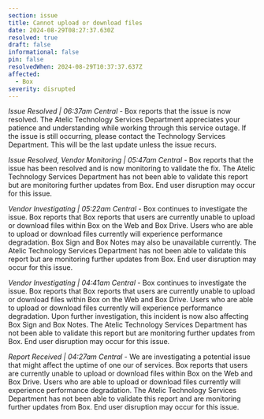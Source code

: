```yaml
---
section: issue
title: Cannot upload or download files
date: 2024-08-29T08:27:37.630Z
resolved: true
draft: false
informational: false
pin: false
resolvedWhen: 2024-08-29T10:37:37.637Z
affected:
  - Box
severity: disrupted
---
```

*Issue Resolved | 06:37am Central* - Box reports that the issue is now resolved. The Atelic Technology Services Department appreciates your patience and understanding while working through this service outage. If the issue is still occurring, please contact the Technology Services Department. This will be the last update unless the issue recurs.

*Issue Resolved, Vendor Monitoring | 05:47am Central* - Box reports that the issue has been resolved and is now monitoring to validate the fix. The Atelic Technology Services Department has not been able to validate this report but are monitoring further updates from Box. End user disruption may occur for this issue.

*Vendor Investigating | 05:22am Central* - Box continues to investigate the issue. Box reports that Box reports that users are currently unable to upload or download files within Box on the Web and Box Drive. Users who are able to upload or download files currently will experience performance degradation. Box Sign and Box Notes may also be unavailable currently. The Atelic Technology Services Department has not been able to validate this report but are monitoring further updates from Box. End user disruption may occur for this issue.

*Vendor Investigating | 04:41am Central* - Box continues to investigate the issue. Box reports that Box reports that users are currently unable to upload or download files within Box on the Web and Box Drive. Users who are able to upload or download files currently will experience performance degradation. Upon further investigation, this incident is now also affecting Box Sign and Box Notes. The Atelic Technology Services Department has not been able to validate this report but are monitoring further updates from Box. End user disruption may occur for this issue.

*Report Received | 04:27am Central* - We are investigating a potential issue that might affect the uptime of one our of services. Box reports that users are currently unable to upload or download files within Box on the Web and Box Drive. Users who are able to upload or download files currently will experience performance degradation. The Atelic Technology Services Department has not been able to validate this report and are monitoring further updates from Box. End user disruption may occur for this issue.